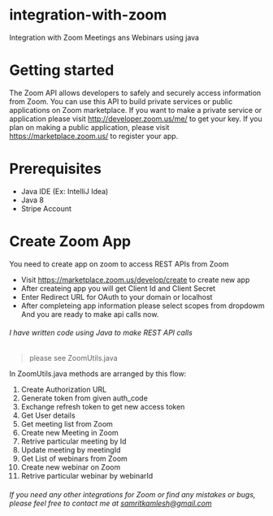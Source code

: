 # integration-with-zoom
Integration with Zoom Meetings ans Webinars using java

# Getting started
The Zoom API allows developers to safely and securely access information from Zoom. You can use this API to build private services or public applications on Zoom marketplace. If you want to make a private service or application please visit http://developer.zoom.us/me/ to get your key. If you plan on making a public application, please visit https://marketplace.zoom.us/ to register your app.

# Prerequisites
* Java IDE (Ex: IntelliJ Idea)
* Java 8
* Stripe Account

# Create Zoom App
You need to create app on zoom to access REST APIs from Zoom
* Visit https://marketplace.zoom.us/develop/create to create new app
* After createing app you will get Client Id and Client Secret
* Enter Redirect URL for OAuth to your domain or localhost
* After completeing app information please select scopes from dropdowm
And you are ready to make api calls now.

###### I have written code using Java to make REST API calls
> please see ZoomUtils.java

In ZoomUtils.java methods are arranged by this flow:
1. Create Authorization URL
2. Generate token from given auth_code 
3. Exchange refresh token to get new access token
4. Get User details 
5. Get meeting list from Zoom
6. Create new Meeting in Zoom
7. Retrive particular meeting by Id
8. Update meeting by meetingId
9. Get List of webinars from Zoom
10. Create new webinar on Zoom
11. Retrive particular webinar by webinarId

###### If you need any other integrations for Zoom or find any mistakes or bugs, please feel free to contact me at samritkamlesh@gmail.com

